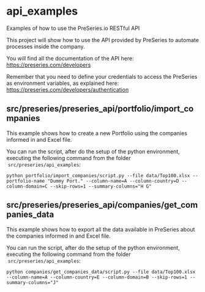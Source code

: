 # api_examples
Examples of how to use the PreSeries.io RESTful API

This project will show how to use the API provided by PreSeries to automate 
processes inside the company.

You will find all the documentation of the API here: 
https://preseries.com/developers

Remember that you need to define your credentials to access the PreSeries
as environment variables, as explained here: https://preseries.com/developers/authentication

## src/preseries/preseries_api/portfolio/import_companies

This example shows how to create a new Portfolio using the companies 
informed in and Excel file. 

You can run the script, after do the setup of the python environment, executing the following command from the folder  `src/preseries/api_examples`:

```{bash}
python portfolio/import_companies/script.py --file data/Top100.xlsx --portfolio-name "Dummy Port." --column-name=A --column-country=D --column-domain=C --skip-rows=1 --summary-columns="H G"
```


## src/preseries/preseries_api/companies/get_companies_data

This example shows how to export all the data available in 
PreSeries about the companies informed in and Excel file. 

You can run the script, after do the setup of the python environment, executing the following command from the folder  `src/preseries/api_examples`:

```{bash}
python companies/get_companies_data/script.py --file data/Top100.xlsx --column-name=A --column-country=E --column-domain=B --skip-rows=1 --summary-columns="J"
```
